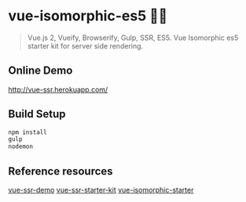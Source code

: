 # vue-isomorphic-es5 ✌🏻

> Vue.js 2, Vueify, Browserify, Gulp, SSR, ES5.
Vue Isomorphic es5 starter kit for server side rendering.

## Online Demo

http://vue-ssr.herokuapp.com/

## Build Setup

``` bash
npm install
gulp
nodemon
```

## Reference resources

[vue-ssr-demo](https://github.com/yyx990803/vue-ssr-demo)
[vue-ssr-starter-kit](https://github.com/doabit/vue-ssr-starter-kit)
[vue-isomorphic-starter](https://github.com/doabit/vue-isomorphic-starter)
